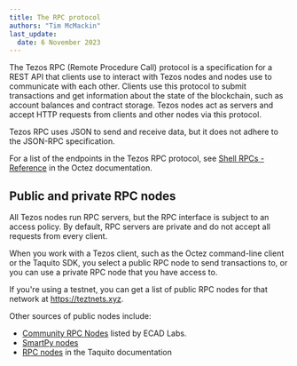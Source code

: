 ```yaml
---
title: The RPC protocol
authors: "Tim McMackin"
last_update:
  date: 6 November 2023
---
```


The Tezos RPC (Remote Procedure Call) protocol is a specification for a REST API that clients use to interact with Tezos nodes and nodes use to communicate with each other.
Clients use this protocol to submit transactions and get information about the state of the blockchain, such as account balances and contract storage.
Tezos nodes act as servers and accept HTTP requests from clients and other nodes via this protocol.

Tezos RPC uses JSON to send and receive data, but it does not adhere to the JSON-RPC specification.

For a list of the endpoints in the Tezos RPC protocol, see [Shell RPCs - Reference](https://tezos.gitlab.io/shell/rpc.html#rpc-index-shell) in the Octez documentation.

## Public and private RPC nodes

All Tezos nodes run RPC servers, but the RPC interface is subject to an access policy.
By default, RPC servers are private and do not accept all requests from every client.

When you work with a Tezos client, such as the Octez command-line client or the Taquito SDK, you select a public RPC node to send transactions to, or you can use a private RPC node that you have access to.

If you're using a testnet, you can get a list of public RPC nodes for that network at https://teztnets.xyz.

Other sources of public nodes include:

- [Community RPC Nodes](https://tezostaquito.io/docs/rpc_nodes) listed by ECAD Labs.
- [SmartPy nodes](https://smartpy.io/nodes)
- [RPC nodes](https://tezostaquito.io/docs/rpc_nodes) in the Taquito documentation
